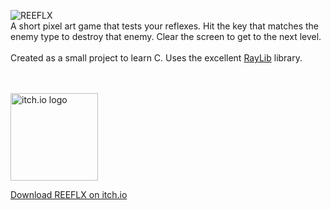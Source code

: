 <img src="https://raw.githubusercontent.com/sumopoops/reeflx/63ecbdad6989467e745e8ce389c5036e4a2636cd/workfiles/web/logo.png" alt="REEFLX"><br>
A short pixel art game that tests your reflexes. Hit the key that matches the enemy type to destroy that enemy. Clear the screen to get to the next level.
<br><br>
Created as a small project to learn C. Uses the excellent [RayLib](https://www.raylib.com) library.

<br><br>
<img src="https://static.itch.io/images/badge-color.svg" alt="itch.io logo" width="140">

[Download REEFLX on itch.io](https://sumopoops.itch.io/reeflx)